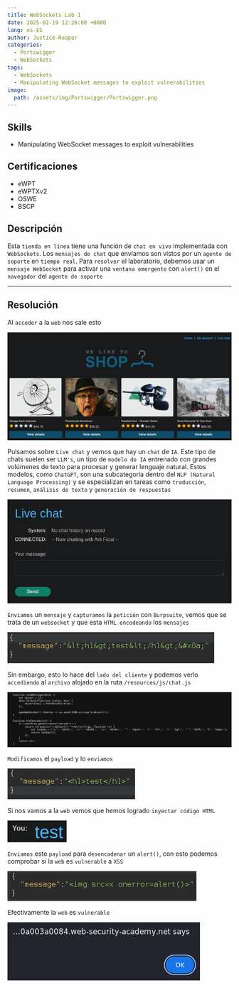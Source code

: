 ```yaml
---
title: WebSockets Lab 1
date: 2025-02-19 12:26:00 +0800
lang: es-ES
author: Justice-Reaper
categories:
  - Portswigger
  - WebSockets
tags:
  - WebSockets
  - Manipulating WebSocket messages to exploit vulnerabilities
image:
  path: /assets/img/Portswigger/Portswigger.png
---
```


## Skills

- Manipulating WebSocket messages to exploit vulnerabilities

## Certificaciones

- eWPT
- eWPTXv2
- OSWE
- BSCP
  
## Descripción

Esta `tienda en línea` tiene una función de `chat en vivo` implementada con `WebSockets`. Los `mensajes de chat` que enviamos son vistos por un `agente de soporte` en `tiempo real`. Para `resolver` el laboratorio, debemos usar un `mensaje WebSocket` para activar una `ventana emergente` con `alert()` en el `navegador` del `agente de soporte`

---

## Resolución

Al `acceder` a la `web` nos sale esto

![](/assets/img/WebSockets-Lab-1/image_1.png)

Pulsamos sobre `Live chat` y vemos que hay un `chat` de `IA`. Este tipo de chats suelen ser `LLM's`, un tipo de `modelo de IA` entrenado con grandes volúmenes de texto para procesar y generar lenguaje natural. Estos modelos, como `ChatGPT`, son una subcategoría dentro del `NLP (Natural Language Processing)` y se especializan en tareas como `traducción`, `resumen`, `análisis de texto` y `generación de respuestas`

![](/assets/img/WebSockets-Lab-1/image_2.png)

`Enviamos` un `mensaje` y `capturamos` la `petición` con `Burpsuite`, vemos que se trata de un `websocket` y que esta `HTML encodeando` los `mensajes`

![](/assets/img/WebSockets-Lab-1/image_3.png)

Sin embargo, esto lo hace del `lado del cliente` y podemos verlo `accediendo` al `archivo` alojado en la ruta `/resources/js/chat.js`

![](/assets/img/WebSockets-Lab-1/image_4.png)

`Modificamos` el `payload` y lo `enviamos`

![](/assets/img/WebSockets-Lab-1/image_5.png)

Si nos vamos a la `web` vemos que hemos logrado `inyectar código HTML`

![](/assets/img/WebSockets-Lab-1/image_6.png)

`Enviamos` este `payload` para `desencadenar` un `alert()`, con esto podemos comprobar si la `web` es `vulnerable` a `XSS`

![](/assets/img/WebSockets-Lab-1/image_7.png)

Efectivamente la `web` es `vulnerable`

![](/assets/img/WebSockets-Lab-1/image_8.png)
